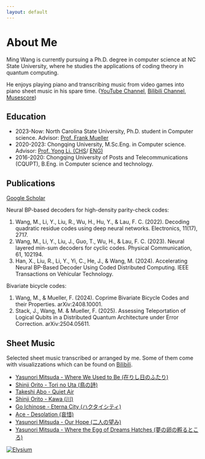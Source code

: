 ```yaml
---
layout: default
---
```


<!-- Text can be **bold**, _italic_, or ~~strikethrough~~. -->

<!-- [Google Scholar](./another-page.html). -->

<!-- There should be whitespace between paragraphs.

There should be whitespace between paragraphs. We recommend including a README, or a file with information about your project. -->

# About Me

Ming Wang is currently pursuing a Ph.D. degree in computer science at NC State University, where he studies the applications of coding theory in quantum computing.

He enjoys playing piano and transcribing music from video games into piano sheet music in his spare time. ([YouTube Channel](https://www.youtube.com/@LaiGenDiao), [Bilibili Channel](https://space.bilibili.com/1228973910), [Musescore](https://musescore.com/user/32685485))

<!-- ## Header 2

> This is a blockquote following a header.
>
> When something is important enough, you do it even if the odds are not in your favor.

### Header 3

```js
// Javascript code with syntax highlighting.
var fun = function lang(l) {
  dateformat.i18n = require('./lang/' + l)
  return true;
}
```

```ruby
# Ruby code with syntax highlighting
GitHubPages::Dependencies.gems.each do |gem, version|
  s.add_dependency(gem, "= #{version}")
end
``` -->

## Education

*   2023-Now: North Carolina State University, Ph.D. student in Computer science. Advisor: [Prof. Frank Mueller](https://arcb.csc.ncsu.edu/~mueller/)
*   2020-2023: Chongqing University, M.Sc.Eng. in Computer science. Advisor: [Prof. Yong Li. (CHS](https://faculty.cqu.edu.cn/YongLi/zh_CN/index.htm)/ [ENG)](http://www.cs.cqu.edu.cn/info/1495/5739.htm)
*   2016-2020: Chongqing University of Posts and Telecommunications (CQUPT), B.Eng. in Computer science and technology.

## Publications
[Google Scholar](https://scholar.google.com/citations?user=5zlgcn8AAAAJ)

Neural BP-based decoders for high-density parity-check codes:

1. Wang, M., Li, Y., Liu, R., Wu, H., Hu, Y., & Lau, F. C. (2022). Decoding quadratic residue codes using deep neural networks. Electronics, 11(17), 2717.
2. Wang, M., Li, Y., Liu, J., Guo, T., Wu, H., & Lau, F. C. (2023). Neural layered min-sum decoders for cyclic codes. Physical Communication, 61, 102194.
3. Han, X., Liu, R., Li, Y., Yi, C., He, J., & Wang, M. (2024). Accelerating Neural BP-Based Decoder Using Coded Distributed Computing. IEEE Transactions on Vehicular Technology.

Bivariate bicycle codes:

1. Wang, M., & Mueller, F. (2024). Coprime Bivariate Bicycle Codes and their Properties. arXiv:2408.10001.
2. Stack, J., Wang, M. & Mueller, F. (2025). Assessing Teleportation of Logical Qubits in a Distributed Quantum Architecture under Error Correction. arXiv:2504.05611.

## Sheet Music
Selected sheet music transcribed or arranged by me. Some of them come with visualizzations which can be found on [Bilibili](https://space.bilibili.com/1228973910).
* [Yasunori Mitsuda - Where We Used to Be (在りし日のふたり)](./properties/scores/Where%20we%20used%20to%20be.pdf)
*  [Shinji Orito - Tori no Uta (鳥の詩)](./properties/scores/Tori%20no%20Uta%20(Refined).pdf)
*  [Takeshi Abo - Quiet Air](./properties/scores/Quiet%20Air.pdf)
*  [Shinji Orito - Kawa (川)](./properties/scores/Kawa.pdf)
*  [Go Ichinose - Eterna City (ハクタイシティ)](./properties/scores/Eterna_City.pdf)
*  [Ace - Desolation (哀惜)](./properties/scores/Desolation.pdf)
*  [Yasunori Mitsuda - Our Hope (二人の望み)](./properties/scores/Our%20Hope.pdf)
*  [Yasunori Mitsuda - Where the Egg of Dreams Hatches (夢の卵の孵るところ)](./properties/scores/Where_the_Egg_of_Dreams_Hatches.pdf)


<!-- ##### Header 5

1.  This is an ordered list following a header.
2.  This is an ordered list following a header.
3.  This is an ordered list following a header.

###### Header 6

| head1        | head two          | three |
|:-------------|:------------------|:------|
| ok           | good swedish fish | nice  |
| out of stock | good and plenty   | nice  |
| ok           | good `oreos`      | hmm   |
| ok           | good `zoute` drop | yumm  |

### There's a horizontal rule below this.

* * *

### Here is an unordered list:

*   Item foo
*   Item bar
*   Item baz
*   Item zip

### And an ordered list:

1.  Item one
1.  Item two
1.  Item three
1.  Item four

### And a nested list:

- level 1 item
  - level 2 item
  - level 2 item
    - level 3 item
    - level 3 item
- level 1 item
  - level 2 item
  - level 2 item
  - level 2 item
- level 1 item
  - level 2 item
  - level 2 item
- level 1 item

### Small image

![Octocat](https://github.githubassets.com/images/icons/emoji/octocat.png)

### Large image
``` -->
[![Elysium](./properties/elysium.webp)](./articles/)



<!-- ### Definition lists can be used with HTML syntax.

<dl>
<dt>Name</dt>
<dd>Godzilla</dd>
<dt>Born</dt>
<dd>1952</dd>
<dt>Birthplace</dt>
<dd>Japan</dd>
<dt>Color</dt>
<dd>Green</dd>
</dl>

```
Long, single-line code blocks should not wrap. They should horizontally scroll if they are too long. This line should be long enough to demonstrate this.
```

```
The final element.
``` -->
